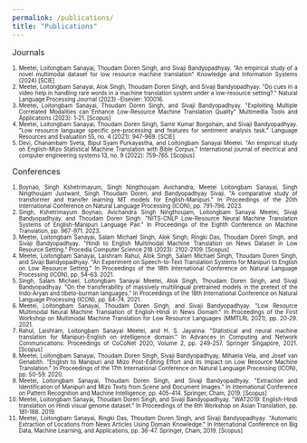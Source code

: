 ```yaml
---
permalink: /publications/
title: "Publications"
---
```


Journals

<div style="font-size: 0.7em; text-align: justify;">
  <ol style="padding-left: 1.2em;">
  <li>Meetei, Loitongbam Sanayai, Thoudam Doren Singh, and Sivaji Bandyopadhyay.  “An empirical study of a novel multimodal dataset for low resource machine translation” Knowledge and Information Systems (2024) [SCIE]</li>
  <li>Meetei, Loitongbam Sanayai, Alok Singh, Thoudam Doren Singh, and Sivaji Bandyopadhyay. "Do cues in a video help in handling rare words in a machine translation system under a low-resource setting?." Natural Language Processing Journal (2023) -Elsevier: 100016.</li>
  <li>Meetei, Loitongbam Sanayai, Thoudam Doren Singh, and Sivaji Bandyopadhyay. "Exploiting Multiple Correlated Modalities can Enhance Low-Resource Machine Translation Quality" Multimedia Tools and Applications (2023): 1-21. [Scopus]</li>
  <li>Meetei, Loitongbam Sanayai, Thoudam Doren Singh, Samir Kumar Borgohain, and Sivaji Bandyopadhyay. "Low resource language specific pre-processing and features for sentiment analysis task." Language Resources and Evaluation 55, no. 4 (2021): 947-969. [SCIE]</li>
  <li>Devi, Chanambam Sveta, Bipul Syam Purkayastha, and Loitongbam Sanayai Meetei. "An empirical study on English-Mizo Statistical Machine Translation with Bible Corpus." International journal of electrical and computer engineering systems 13, no. 9 (2022): 759-765. [Scopus]</li>
</ol>
</div>


Conferences

<div style="font-size: 0.7em; text-align: justify;">
  <ol style="padding-left: 1.2em;">
  <li>Boynao, Singh Kshetrimayum, Singh Ningthoujam Avichandra, Meetei Loitongbam Sanayai, Singh Ningthoujam Justwant, Singh Thoudam Doren, and Bandyopadhyay Sivaji. "A comparative study of transformer and transfer learning MT models for English-Manipuri." In Proceedings of the 20th International Conference on Natural Language Processing (ICON), pp. 791-796. 2023.</li>
  <li>Singh, Kshetrimayum Boynao, Avichandra Singh Ningthoujam, Loitongbam Sanayai Meetei, Sivaji Bandyopadhyay, and Thoudam Doren Singh. "NITS-CNLP Low-Resource Neural Machine Translation Systems of English-Manipuri Language Pair." In Proceedings of the Eighth Conference on Machine Translation, pp. 967-971. 2023. </li>
  <li>Meetei, Loitongbam Sanayai, Salam Michael Singh, Alok Singh, Ringki Das, Thoudam Doren Singh, and Sivaji Bandyopadhyay. "Hindi to English Multimodal Machine Translation on News Dataset in Low Resource Setting." Procedia Computer Science 218 (2023): 2102-2109.  [Scopus]</li>
  <li>Meetei, Loitongbam Sanayai, Laishram Rahul, Alok Singh, Salam Michael Singh, Thoudam Doren Singh, and Sivaji Bandyopadhyay. "An Experiment on Speech-to-Text Translation Systems for Manipuri to English on Low Resource Setting." In Proceedings of the 18th International Conference on Natural Language Processing (ICON), pp. 54-63. 2021.</li>
  <li>Singh, Salam Michael, Loitongbam Sanayai Meetei, Alok Singh, Thoudam Doren Singh, and Sivaji Bandyopadhyay. "On the transferability of massively multilingual pretrained models in the pretext of the Indo-Aryan and tibeto-burman languages." In Proceedings of the 18th International Conference on Natural Language Processing (ICON), pp. 64-74. 2021. </li>
  <li>Meetei, Loitongbam Sanayai, Thoudam Doren Singh, and Sivaji Bandyopadhyay. "Low Resource Multimodal Neural Machine Translation of English-Hindi in News Domain." In Proceedings of the First Workshop on Multimodal Machine Translation for Low Resource Languages (MMTLRL 2021), pp. 20-29. 2021. </li>
  <li>Rahul, Laishram, Loitongbam Sanayai Meetei, and H. S. Jayanna. "Statistical and neural machine translation for Manipuri-English on intelligence domain." In Advances in Computing and Network Communications: Proceedings of CoCoNet 2020, Volume 2, pp. 249-257. Springer Singapore, 2021. [Scopus]</li>
  <li>Meetei, Loitongbam Sanayai, Thoudam Doren Singh, Sivaji Bandyopadhyay, Mihaela Vela, and Josef van Genabith. "English to Manipuri and Mizo Post-Editing Effort and its Impact on Low Resource Machine Translation." In Proceedings of the 17th International Conference on Natural Language Processing (ICON), pp. 50-59. 2020. </li>
  <li>Meetei, Loitongbam Sanayai, Thoudam Doren Singh, and Sivaji Bandyopadhyay. "Extraction and Identification of Manipuri and Mizo Texts from Scene and Document Images." In International Conference on Pattern Recognition and Machine Intelligence, pp. 405-414. Springer, Cham, 2019. [Scopus]</li>
  <li>Meetei, Loitongbam Sanayai, Thoudam Doren Singh, and Sivaji Bandyopadhyay. "WAT2019: English-Hindi translation on Hindi visual genome dataset." In Proceedings of the 6th Workshop on Asian Translation, pp. 181-188. 2019. </li>
  <li>Meetei, Loitongbam Sanayai, Ringki Das, Thoudam Doren Singh, and Sivaji Bandyopadhyay. "Automatic Extraction of Locations from News Articles Using Domain Knowledge." In International Conference on Big Data, Machine Learning, and Applications, pp. 36-47. Springer, Cham, 2019. [Scopus]</li>
  
 </ol>
</div>













